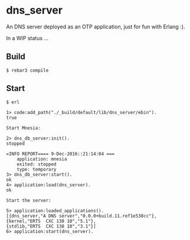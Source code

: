 dns_server
=====

An DNS server deployed as an OTP application, just for fun with Erlang :).

In a WIP status ...

Build
-----

    $ rebar3 compile

Start
-----

    $ erl

    1> code:add_path("./_build/default/lib/dns_server/ebin").
    true

    Start Mnesia:

    2> dns_db_server:init().
    stopped

    =INFO REPORT==== 9-Dec-2016::21:14:04 ===
        application: mnesia
        exited: stopped
        type: temporary
    3> dns_db_server:start().
    ok
    4> application:load(dns_server).
    ok

    Start the server:

    5> application:loaded_applications().
    [{dns_server,"A DNS server","0.0.0+build.11.ref1e538cc"},
    {kernel,"ERTS  CXC 138 10","5.1"},
    {stdlib,"ERTS  CXC 138 10","3.1"}]
    6> application:start(dns_server).
